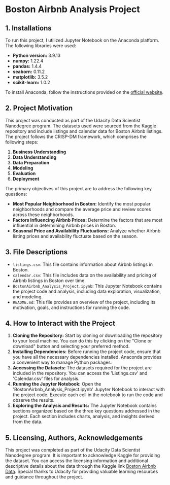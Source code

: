 # Boston Airbnb Analysis Project

## 1. Installations
To run this project, I utilized Jupyter Notebook on the Anaconda platform. The following libraries were used:

- **Python version:** 3.9.13
- **numpy:** 1.22.4
- **pandas:** 1.4.4
- **seaborn:** 0.11.2
- **matplotlib:** 3.5.2
- **scikit-learn:** 1.0.2

To install Anaconda, follow the instructions provided on the [official website](https://www.anaconda.com/products/distribution).

## 2. Project Motivation
This project was conducted as part of the Udacity Data Scientist Nanodegree program. The datasets used were sourced from the Kaggle repository and include listings and calendar data for Boston Airbnb listings. The project follows the CRISP-DM framework, which comprises the following steps:

1. **Business Understanding**
2. **Data Understanding**
3. **Data Preparation**
4. **Modeling**
5. **Evaluation**
6. **Deployment**

The primary objectives of this project are to address the following key questions:

- **Most Popular Neighborhood in Boston:** Identify the most popular neighborhoods and compare the average price and review scores across these neighborhoods.
- **Factors Influencing Airbnb Prices:** Determine the factors that are most influential in determining Airbnb prices in Boston.
- **Seasonal Price and Availability Fluctuations:** Analyze whether Airbnb listing prices and availability fluctuate based on the season.

## 3. File Descriptions
- `listings.csv`: This file contains information about Airbnb listings in Boston.
- `calendar.csv`: This file includes data on the availability and pricing of Airbnb listings in Boston over time.
- `BostonAirbnb_Analysis_Project.ipynb`: This Jupyter Notebook contains the project code and analysis, including data exploration, visualization, and modeling.
- `README.md`: This file provides an overview of the project, including its motivation, goals, and instructions for running the code.

## 4. How to Interact with the Project
1. **Cloning the Repository:** Start by cloning or downloading the repository to your local machine. You can do this by clicking on the "Clone or download" button and selecting your preferred method.
2. **Installing Dependencies:** Before running the project code, ensure that you have all the necessary dependencies installed. Anaconda provides a convenient way to manage Python packages.
3. **Accessing the Datasets:** The datasets required for the project are included in the repository. You can access the 'Listings.csv' and 'Calendar.csv' files for analysis.
4. **Running the Jupyter Notebook:** Open the 'BostonAirbnb_Analysis_Project.ipynb' Jupyter Notebook to interact with the project code. Execute each cell in the notebook to run the code and observe the results.
5. **Exploring the Analysis and Results:** The Jupyter Notebook contains sections organized based on the three key questions addressed in the project. Each section includes charts, analysis, and insights derived from the data.

## 5. Licensing, Authors, Acknowledgements
This project was completed as part of the Udacity Data Scientist Nanodegree program. It is important to acknowledge Kaggle for providing the dataset. You can access the licensing information and additional descriptive details about the data through the Kaggle link [Boston Airbnb Data](http://insideairbnb.com/get-the-data/). Special thanks to Udacity for providing valuable learning resources and guidance throughout the project.
